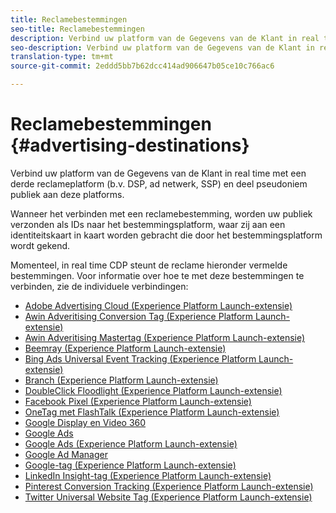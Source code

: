 ```yaml
---
title: Reclamebestemmingen
seo-title: Reclamebestemmingen
description: Verbind uw platform van de Gegevens van de Klant in real time met een derde reclameplatform (b.v. DSP, ad netwerk, SSP) en deel pseudoniem publiek aan deze platforms.
seo-description: Verbind uw platform van de Gegevens van de Klant in real time met een derde reclameplatform (b.v. DSP, ad netwerk, SSP) en deel pseudoniem publiek aan deze platforms.
translation-type: tm+mt
source-git-commit: 2eddd5bb7b62dcc414ad906647b05ce10c766ac6

---
```



# Reclamebestemmingen {#advertising-destinations}

Verbind uw platform van de Gegevens van de Klant in real time met een derde reclameplatform (b.v. DSP, ad netwerk, SSP) en deel pseudoniem publiek aan deze platforms.

Wanneer het verbinden met een reclamebestemming, worden uw publiek verzonden als IDs naar het bestemmingsplatform, waar zij aan een identiteitskaart in kaart worden gebracht die door het bestemmingsplatform wordt gekend.

Momenteel, in real time CDP steunt de reclame hieronder vermelde bestemmingen. Voor informatie over hoe te met deze bestemmingen te verbinden, zie de individuele verbindingen:

* [Adobe Advertising Cloud (Experience Platform Launch-extensie)](/help/rtcdp/destinations/adobe-advertising-cloud-extension.md)
* [Awin Adveritising Conversion Tag (Experience Platform Launch-extensie)](/help/rtcdp/destinations/awin-conversiontag-extension.md)
* [Awin Adveritising Mastertag (Experience Platform Launch-extensie)](/help/rtcdp/destinations/awin-mastertag-extension.md)
* [Beemray (Experience Platform Launch-extensie)](beemray-extension.md)
* [Bing Ads Universal Event Tracking (Experience Platform Launch-extensie)](/help/rtcdp/destinations/bing-ads-extension.md)
* [Branch (Experience Platform Launch-extensie)](/help/rtcdp/destinations/branch-extension.md)
* [DoubleClick Floodlight (Experience Platform Launch-extensie)](/help/rtcdp/destinations/doubleclick-floodlight-extension.md)
* [Facebook Pixel (Experience Platform Launch-extensie)](/help/rtcdp/destinations/facebook-pixel-extension.md)
* [OneTag met FlashTalk (Experience Platform Launch-extensie)](/help/rtcdp/destinations/flashtalking-extension.md)
* [Google Display en Video 360](/help/rtcdp/destinations/google-dv360-destination.md)
* [Google Ads](/help/rtcdp/destinations/google-ads-destination.md)
* [Google Ads (Experience Platform Launch-extensie)](/help/rtcdp/destinations/google-ads-extension.md)
* [Google Ad Manager](/help/rtcdp/destinations/google-ad-manager-destination.md)
* [Google-tag (Experience Platform Launch-extensie)](/help/rtcdp/destinations/gtag-advertising-extension.md)
* [LinkedIn Insight-tag (Experience Platform Launch-extensie)](linkedin-extension.md)
* [Pinterest Conversion Tracking (Experience Platform Launch-extensie)](pinterest-extension.md)
* [Twitter Universal Website Tag (Experience Platform Launch-extensie)](twitter-uwt-extension.md)

